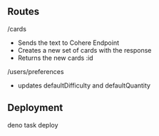 ## Routes
/cards
* Sends the text to Cohere Endpoint
* Creates a new set of cards with the response
* Returns the new cards :id

/users/preferences
* updates defaultDifficulty and defaultQuantity

## Deployment
deno task deploy